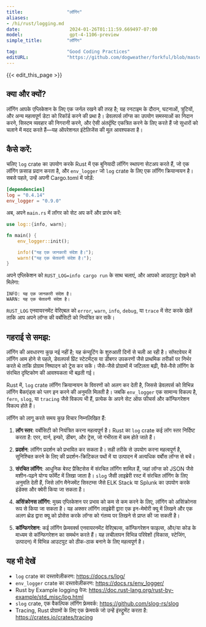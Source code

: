 ```yaml
---
title:                "लॉगिंग"
aliases:
- /hi/rust/logging.md
date:                  2024-01-26T01:11:59.669497-07:00
model:                 gpt-4-1106-preview
simple_title:         "लॉगिंग"

tag:                  "Good Coding Practices"
editURL:              "https://github.com/dogweather/forkful/blob/master/content/hi/rust/logging.md"
---
```


{{< edit_this_page >}}

## क्या और क्यों?

लॉगिंग आपके एप्लिकेशन के लिए एक जर्नल रखने की तरह है; यह रनटाइम के दौरान, घटनाओं, त्रुटियों, और अन्य महत्वपूर्ण डेटा को रिकॉर्ड करने की प्रथा है। डेवलपर्स लॉग्स का उपयोग समस्याओं का निदान करने, सिस्टम व्यवहार की निगरानी करने, और ऐसी अंतर्दृष्टि एकत्रित करने के लिए करते हैं जो सुधारों को चलाने में मदद करते हैं—यह ऑपरेशनल इंटेलिजेंस की मूल आवश्यकता है।

## कैसे करें:

चलिए `log` crate का उपयोग करके Rust में एक बुनियादी लॉगिंग स्थापना सेटअप करते हैं, जो एक लॉगिंग फ़साड प्रदान करता है, और `env_logger` जो `log` crate के लिए एक लॉगिंग क्रियान्वयन है। सबसे पहले, उन्हें अपनी Cargo.toml में जोड़ें:

```toml
[dependencies]
log = "0.4.14"
env_logger = "0.9.0"
```

अब, अपने `main.rs` में लॉगर को सेट अप करें और प्रारंभ करें:

```rust
use log::{info, warn};

fn main() {
    env_logger::init();

    info!("यह एक जानकारी संदेश है।");
    warn!("यह एक चेतावनी संदेश है।");
}
```

अपने एप्लिकेशन को `RUST_LOG=info cargo run` के साथ चलाएं, और आपको आउटपुट देखने को मिलेगा:

```
INFO: यह एक जानकारी संदेश है।
WARN: यह एक चेतावनी संदेश है।
```

`RUST_LOG` एनवायरनमेंट वेरिएबल को `error`, `warn`, `info`, `debug`, या `trace` में सेट करके खेलें ताकि आप अपने लॉग्स की वर्बोसिटी को नियंत्रित कर सकें।

## गहराई से समझ:

लॉगिंग की अवधारणा कुछ नई नहीं है; यह कंप्यूटिंग के शुरुआती दिनों से चली आ रही है। सॉफ्टवेयर में लॉगिंग आम होने से पहले, डेवलपर्स प्रिंट स्टेटमेंट्स या डीबगर उपकरणों जैसे प्राथमिक तरीकों पर निर्भर करते थे ताकि प्रोग्राम निष्पादन को ट्रेस कर सकें। जैसे-जैसे प्रोग्रामों में जटिलता बढ़ी, वैसे-वैसे लॉगिंग के संरचित दृष्टिकोण की आवश्यकता भी बढ़ती गई।

Rust में, `log` crate लॉगिंग क्रियान्वयन के विवरणों को अलग कर देती है, जिससे डेवलपर्स को विभिन्न लॉगिंग बैकएंड्स को प्लग इन करने की अनुमति मिलती है। जबकि `env_logger` एक सामान्य विकल्प है, `fern`, `slog`, या `tracing` जैसे विकल्प भी हैं, प्रत्येक के अपने सेट ऑफ फीचर्स और कॉन्फिगरेशन विकल्प होते हैं।

लॉगिंग को लागू करते समय कुछ विचार निम्नलिखित हैं:

1. **लॉग स्तर**: वर्बोसिटी को नियंत्रित करना महत्वपूर्ण है। Rust का `log` crate कई लॉग स्तर निर्दिष्ट करता है: एरर, वार्न, इन्फो, डीबग, और ट्रेस, जो गंभीरता में कम होते जाते हैं।

2. **प्रदर्शन**: लॉगिंग प्रदर्शन को प्रभावित कर सकता है। सही तरीके से उपयोग करना महत्वपूर्ण है, सुनिश्चित करने के लिए की प्रदर्शन-क्रिटिकल पथों में या उत्पादन में अत्यधिक वर्बोस लॉग्स से बचें।
   
3. **संरचित लॉगिंग**: आधुनिक बेस्ट प्रैक्टिसेस में संरचित लॉगिंग शामिल हैं, जहां लॉग्स को JSON जैसे मशीन-पढ़ने योग्य फॉर्मेट में लिखा जाता है। `slog` जैसी लाइब्रेरी रस्ट में संरचित लॉगिंग के लिए अनुमति देती हैं, जिसे लॉग मैनेजमेंट सिस्टम्स जैसे ELK Stack या Splunk का उपयोग करके इंडेक्स और क्वेरी किया जा सकता है।

4. **असिंक्रोनस लॉगिंग**: मुख्य एप्लिकेशन पर प्रभाव को कम से कम करने के लिए, लॉगिंग को असिंक्रोनस रूप से किया जा सकता है। यह अक्सर लॉगिंग लाइब्रेरी द्वारा एक इन-मेमोरी क्यू में लिखने और एक अलग थ्रेड द्वारा क्यू को प्रोसेस करके लॉग्स को गंतव्य पर लिखने से प्राप्त की जा सकती है।

5. **कॉन्फिगरेशन**: कई लॉगिंग फ्रेमवर्क्स एनवायरनमेंट वेरिएबल्स, कॉन्फिगरेशन फाइल्स, और/या कोड के माध्यम से कॉन्फिगरेशन का समर्थन करते हैं। यह लचीलापन विभिन्न परिवेशों (विकास, स्टेजिंग, उत्पादन) में विभिन्न आउटपुट को ठीक-ठाक बनाने के लिए महत्वपूर्ण है।

## यह भी देखें

- `log` crate का दस्तावेज़ीकरण: https://docs.rs/log/
- `env_logger` crate का दस्तावेज़ीकरण: https://docs.rs/env_logger/
- Rust by Example logging पेज: https://doc.rust-lang.org/rust-by-example/std_misc/log.html
- `slog` crate, एक वैकल्पिक लॉगिंग फ्रेमवर्क: https://github.com/slog-rs/slog
- Tracing, Rust प्रोग्रामों के लिए एक फ्रेमवर्क जो उन्हें इंस्ट्रूमेंट करता है: https://crates.io/crates/tracing
